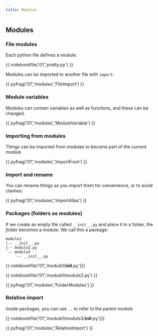 ```yaml
---
title: Modules
---
```


## Modules

### File modules
Each python file defines a module:

{{ notebookfile('01','pretty.py') }}

Modules can be imported to another file with `import`:

{{ pyfrag('01','modules','FileImport') }}

### Module variables

Modules can contain variables as well as functions, and these can be changed.

{{ pyfrag('01','modules','ModuleVariable') }}

### Importing from modules

Things can be imported from modules to become part of the current module

{{ pyfrag('01','modules','ImportFrom') }}

### Import and rename

You can rename things as you import them for convenience, or to avoid clashes:

{{ pyfrag('01','modules','ImportAlias') }}

### Packages (folders as modules)

If we create an empty file called `__init__.py` and place it in a folder, the *folder* becomes a module. We call this a package:

``` tree
module1
|-- __init__.py
|-- module2.py
`-- module3
    `-- __init__.py
```

{{ notebookfile('01','module1/__init__.py')}}

{{ notebookfile('01','module1/module2.py') }}

{{ pyfrag('01','modules','FolderModules') }}

### Relative import

Inside packages, you can use `..` to refer to the parent module

{{ notebookfile('01','module1/module3/__init__.py')}}

{{ pyfrag('01','modules','RelativeImport') }}

